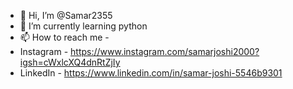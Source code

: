 - 👋 Hi, I’m @Samar2355
- 🌱 I’m currently learning python
- 📫 How to reach me -
- Instagram - https://www.instagram.com/samarjoshi2000?igsh=cWxlcXQ4dnRtZjIy
- LinkedIn - https://www.linkedin.com/in/samar-joshi-5546b9301

<!---
Samar2355/Samar2355 is a ✨ special ✨ repository because its `README.md` (this file) appears on your GitHub profile.
You can click the Preview link to take a look at your changes.
--->
